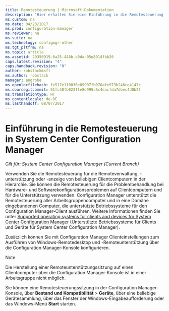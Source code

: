 ```yaml
---
title: Remotesteuerung | Microsoft-Dokumentation
description: "Hier erhalten Sie eine Einführung in die Remotesteuerung in System Center Configuration Manager."
ms.custom: na
ms.date: 04/23/2017
ms.prod: configuration-manager
ms.reviewer: na
ms.suite: na
ms.technology: configmgr-other
ms.tgt_pltfrm: na
ms.topic: article
ms.assetid: 29350919-6a25-446b-a0da-05e8914fbb26
caps.latest.revision: "4"
caps.handback.revision: "0"
author: robstackmsft
ms.author: robstack
manager: angrobe
ms.openlocfilehash: fe517e110036e09907fb070afe973b246ce4147c
ms.sourcegitcommit: 51fc48fb023f1e8d995c6c4eacfda7dbec4d0b2f
ms.translationtype: HT
ms.contentlocale: de-DE
ms.lasthandoff: 08/07/2017
---
```

# <a name="introduction-to-remote-control-in-system-center-configuration-manager"></a>Einführung in die Remotesteuerung in System Center Configuration Manager

*Gilt für: System Center Configuration Manager (Current Branch)*

Verwenden Sie die Remotesteuerung für die Remoteverwaltung, -unterstützung oder -anzeige von beliebigen Clientcomputern in der Hierarchie. Sie können die Remotesteuerung für die Problembehandlung bei Hardware- und Softwarekonfigurationsproblemen auf Clientcomputern und für die Unterstützung verwenden. Configuration Manager unterstützt die Remotesteuerung aller Arbeitsgruppencomputer und in eine Domäne eingebundenen Computer, die unterstützte Betriebssysteme für den Configuration Manager-Client ausführen. Weitere Informationen finden Sie unter [Supported operating systems for clients and devices for System Center Configuration Manager](../../../../core/plan-design/configs/supported-operating-systems-for-clients-and-devices.md) (Unterstützte Betriebssysteme für Clients und Geräte für System Center Configuration Manager).

Zusätzlich können Sie mit Configuration Manager Clienteinstellungen zum Ausführen von Windows-Remotedesktop und -Remoteunterstützung über die Configuration Manager-Konsole konfigurieren.  

> [!NOTE]  
>  Die Herstellung einer Remoteunterstützungssitzung auf einen Clientcomputer über die Configuration Manager-Konsole ist in einer Arbeitsgruppe nicht möglich. 

 Sie können eine Remotesteuerungssitzung in der Configuration Manager-Konsole, über **Bestand und Kompatibilität** > **Geräte**, über eine beliebige Gerätesammlung, über das Fenster der Windows-Eingabeaufforderung oder das Windows-Menü **Start** starten.  
